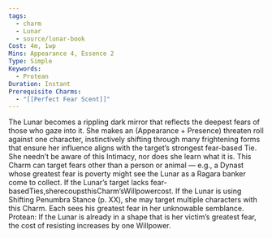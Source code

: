 ```yaml
---
tags:
  - charm
  - Lunar
  - source/lunar-book
Cost: 4m, 1wp
Mins: Appearance 4, Essence 2
Type: Simple
Keywords:
  - Protean
Duration: Instant
Prerequisite Charms:
  - "[[Perfect Fear Scent]]"
---
```

The Lunar becomes a rippling dark mirror that reflects the deepest fears of those who gaze into it. She makes an (Appearance + Presence) threaten roll against one character, instinctively shifting through many frightening forms that ensure her influence aligns with the target’s strongest fear-based Tie. She needn’t be aware of this Intimacy, nor does she learn what it is. This Charm can target fears other than a person or animal — e.g., a Dynast whose greatest fear is poverty might see the Lunar as a Ragara banker come to collect. If the Lunar’s target lacks fear-basedTies,sherecoupsthisCharm’sWillpowercost. If the Lunar is using Shifting Penumbra Stance (p. XX), she may target multiple characters with this Charm. Each sees his greatest fear in her unknowable semblance. Protean: If the Lunar is already in a shape that is her victim’s greatest fear, the cost of resisting increases by one Willpower.